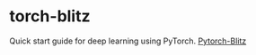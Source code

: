 # torch-blitz

Quick start guide for deep learning using PyTorch. 
[Pytorch-Blitz](https://pytorch.org/tutorials/beginner/deep_learning_60min_blitz.html)